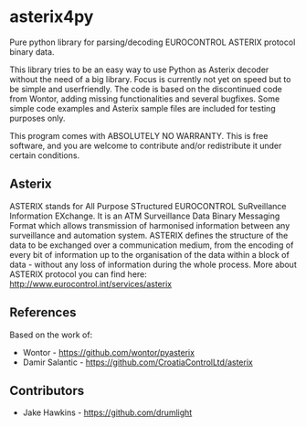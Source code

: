 # asterix4py
Pure python library for parsing/decoding EUROCONTROL ASTERIX protocol binary data.

This library tries to be an easy way to use Python as Asterix decoder without the need of a big library. Focus is currently not yet on speed but to be simple and userfriendly.
The code is based on the discontinued code from Wontor, adding missing functionalities and several bugfixes.  Some simple code examples and Asterix sample files are included for testing purposes only.

This program comes with ABSOLUTELY NO WARRANTY. This is free software, and you are welcome to contribute and/or redistribute it under certain conditions.


## Asterix

ASTERIX stands for All Purpose STructured EUROCONTROL SuRveillance Information EXchange. It is an ATM Surveillance Data Binary Messaging Format which allows transmission of harmonised information between any surveillance and automation system. ASTERIX defines the structure of the data to be exchanged over a communication medium, from the encoding of every bit of information up to the organisation of the data within a block of data - without any loss of information during the whole process. More about ASTERIX protocol you can find here: http://www.eurocontrol.int/services/asterix


## References

Based on the work of:
- Wontor - https://github.com/wontor/pyasterix
- Damir Salantic - https://github.com/CroatiaControlLtd/asterix


## Contributors
- Jake Hawkins - https://github.com/drumlight
